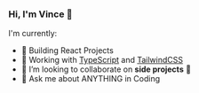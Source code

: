 ### Hi, I'm Vince 👋


I'm currently:

- 🔭 Building React Projects
- 🌱 Working with [TypeScript] and [TailwindCSS]
- 👯 I’m looking to collaborate on **side projects** 🤝
- 💬 Ask me about ANYTHING in Coding

[TypeScript]: https://www.typescriptlang.org/
[TailwindCSS]: https://tailwindcss.com/
